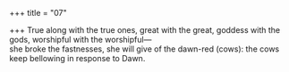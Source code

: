 +++
title = "07"

+++
True along with the true ones, great with the great, goddess with the  gods, worshipful with the worshipful—  
she broke the fastnesses, she will give of the dawn-red (cows): the cows  keep bellowing in response to Dawn.  